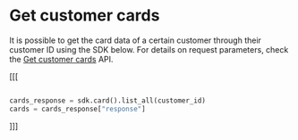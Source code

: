 # Get customer cards

It is possible to get the card data of a certain customer through their customer ID using the SDK below. For details on request parameters, check the [Get customer cards](/developers/en/reference/cards/_customers_customer_id_cards/get) API.

[[[
```python

cards_response = sdk.card().list_all(customer_id)
cards = cards_response["response"]

```
]]]